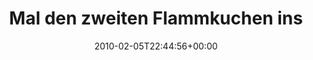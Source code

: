 ---
retweeted: false
source: <a href="http://twitter.com" rel="nofollow">Twitter Web Client</a>
entities:
  hashtags:
  - text: mitternachtssnack
    indices:
    - '89'
    - '107'
  symbols: []
  user_mentions:
  - name: Mike Besser
    screen_name: JgdKdoFhr
    indices:
    - '38'
    - '48'
    id_str: '34632827'
    id: '34632827'
  - name: susi sorglos
    screen_name: schnatterchen
    indices:
    - '53'
    - '67'
    id_str: '264988714'
    id: '264988714'
  urls: []
display_text_range:
- '0'
- '107'
favorite_count: '0'
id_str: '8696873770'
truncated: false
retweet_count: '0'
id: '8696873770'
created_at: Fri Feb 05 22:44:56 +0000 2010
favorited: false
full_text: 'Mal den zweiten Flammkuchen ins Rohr. [@jgdkdofhr](https://twitter.com/jgdkdofhr)
  und [@schnatterchen](https://twitter.com/schnatterchen) müssten bald kommen. #mitternachtssnack'
lang: de
tags:
- mitternachtssnack
- pesos:twitter
date: '2010-02-05T22:44:56+00:00'
src: https://twitter.com/bascht/status/8696873770
original_url: https://twitter.com/bascht/status/8696873770
type: twitter_tweet
text: 'Mal den zweiten Flammkuchen ins Rohr. [@jgdkdofhr](https://twitter.com/jgdkdofhr)
  und [@schnatterchen](https://twitter.com/schnatterchen) müssten bald kommen. #mitternachtssnack'
title: Mal den zweiten Flammkuchen ins

---